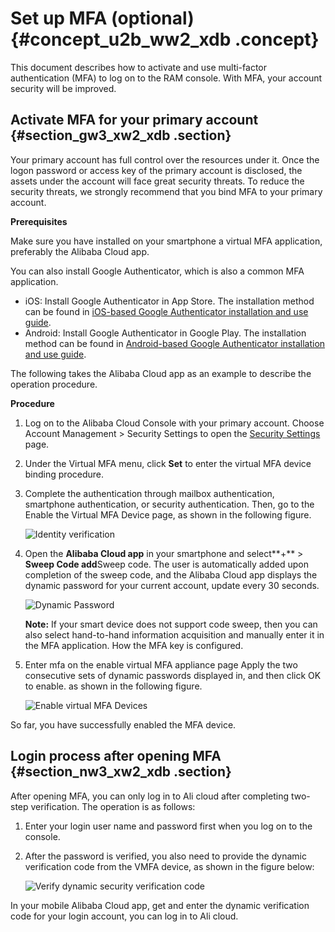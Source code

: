 # Set up MFA \(optional\) {#concept_u2b_ww2_xdb .concept}

This document describes how to activate and use multi-factor authentication \(MFA\) to log on to the RAM console. With MFA, your account security will be improved.

## Activate MFA for your primary account {#section_gw3_xw2_xdb .section}

Your primary account has full control over the resources under it. Once the logon password or access key of the primary account is disclosed, the assets under the account will face great security threats. To reduce the security threats, we strongly recommend that you bind MFA to your primary account.

**Prerequisites**

Make sure you have installed on your smartphone a virtual MFA application, preferably the Alibaba Cloud app.

You can also install Google Authenticator, which is also a common MFA application.

-   iOS: Install Google Authenticator in App Store. The installation method can be found in [iOS-based Google Authenticator installation and use guide](https://partners-intl.aliyun.com/help/doc-detail/28668.htm).
-   Android: Install Google Authenticator in Google Play. The installation method can be found in [Android-based Google Authenticator installation and use guide](https://partners-intl.aliyun.com/help/doc-detail/28669.htm).

The following takes the Alibaba Cloud app as an example to describe the operation procedure.

**Procedure**

1.  Log on to the Alibaba Cloud Console with your primary account. Choose Account Management \> Security Settings to open the [Security Settings](https://partners-intl.console.aliyun.com/#/ram) page.
2.  Under the Virtual MFA menu, click **Set** to enter the virtual MFA device binding procedure.
3.  Complete the authentication through mailbox authentication, smartphone authentication, or security authentication. Then, go to the Enable the Virtual MFA Device page, as shown in the following figure.

     ![](images/3500_en-US.png "Identity verification") 

4.  Open the **Alibaba Cloud app** in your smartphone and select**+** \> **Sweep Code add**Sweep code. The user is automatically added upon completion of the sweep code, and the Alibaba Cloud app displays the dynamic password for your current account, update every 30 seconds.

     ![](images/3501_en-US.png "Dynamic Password") 

    **Note:** If your smart device does not support code sweep, then you can also select hand-to-hand information acquisition and manually enter it in the MFA application. How the MFA key is configured.

5.  Enter mfa on the enable virtual MFA appliance page Apply the two consecutive sets of dynamic passwords displayed in, and then click OK to enable. as shown in the following figure.

     ![](images/3503_en-US.png "Enable virtual MFA Devices") 


So far, you have successfully enabled the MFA device.

## Login process after opening MFA {#section_nw3_xw2_xdb .section}

After opening MFA, you can only log in to Ali cloud after completing two-step verification. The operation is as follows:

1.  Enter your login user name and password first when you log on to the console.
2.  After the password is verified, you also need to provide the dynamic verification code from the VMFA device, as shown in the figure below:

    ![](images/3503_en-US.png "Verify dynamic security verification code")


In your mobile Alibaba Cloud app, get and enter the dynamic verification code for your login account, you can log in to Ali cloud.


